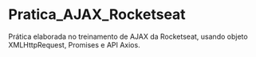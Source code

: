 # Pratica_AJAX_Rocketseat
Prática elaborada no treinamento de AJAX da Rocketseat, usando objeto XMLHttpRequest, Promises e API Axios.
